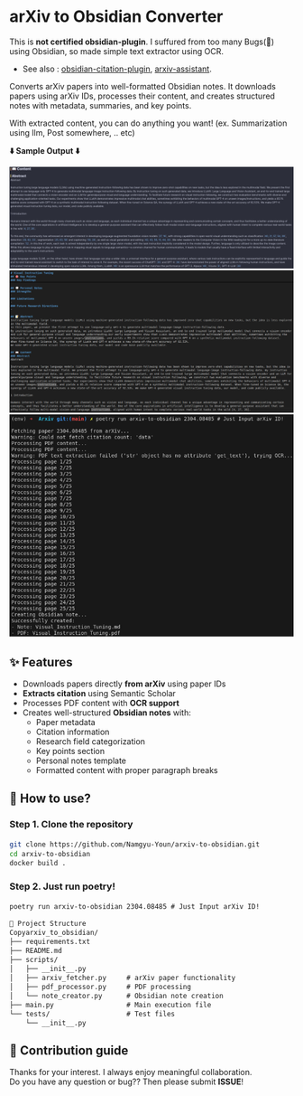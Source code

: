 # arXiv to Obsidian Converter
This is **not certified obsidian-plugin**. I suffured from too many Bugs(🐛) using Obsidian, so made simple text extractor using OCR.
- See also : [obsidian-citation-plugin](https://github.com/hans/obsidian-citation-plugin), [arxiv-assistant](https://github.com/Puer-Hyun/arxiv-assistant).

Converts arXiv papers into well-formatted Obsidian notes. It downloads papers using arXiv IDs, processes their content, and creates structured notes with metadata, summaries, and key points.

With extracted content, you can do anything you want! (ex. Summarization using llm, Post somewhere, .. etc)

**⬇️ Sample Output ⬇️**

<img width="900" alt="image" src="https://github.com/Namgyu-Youn/arxiv-to-obsidian-converter/blob/main/src/sample_obsidian.png">

<img width="900" alt="image" src="https://github.com/Namgyu-Youn/arxiv-to-obsidian-converter/blob/main/src/sample_output.png">

<img width="900" alt="image" src="https://github.com/Namgyu-Youn/arxiv-to-obsidian-converter/blob/main/src/sample_terminal.png">




## ✨ Features

- Downloads papers directly **from arXiv** using paper IDs
- **Extracts citation** using Semantic Scholar
- Processes PDF content with **OCR support**
- Creates well-structured **Obsidian notes** with:
    - Paper metadata
    - Citation information
    - Research field categorization
    - Key points section
    - Personal notes template
    - Formatted content with proper paragraph breaks


## 🚩 How to use?
### Step 1. Clone the repository
```bash
git clone https://github.com/Namgyu-Youn/arxiv-to-obsidian.git
cd arxiv-to-obsidian
docker build .
```
### Step 2. Just run poetry!
```
poetry run arxiv-to-obsidian 2304.08485 # Just Input arXiv ID!
```


```
📁 Project Structure
Copyarxiv_to_obsidian/
├── requirements.txt
├── README.md
├── scripts/
│   ├── __init__.py
│   ├── arxiv_fetcher.py     # arXiv paper functionality
│   ├── pdf_processor.py     # PDF processing
│   └── note_creator.py      # Obsidian note creation
├── main.py                  # Main execution file
└── tests/                   # Test files
    └── __init__.py
```

## 👥 Contribution guide
Thanks for your interest. I always enjoy meaningful collaboration. <br/>
Do you have any question or bug?? Then please submit **ISSUE**!
